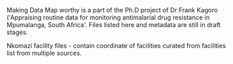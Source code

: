 Making Data Map worthy is a part of the Ph.D project of Dr Frank Kagoro ('Appraising routine data for monitoring antimalarial drug resistance in Mpumalanga, South Africa'. Files listed here and metadata are still in draft stages.

Nkomazi facility files - contain coordinate of facilities curated from facilities list from multiple sources.
